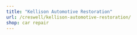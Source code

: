 ```yaml
---
title: "Kellison Automotive Restoration"
url: /creswell/kellison-automotive-restoration/
shop: car repair
---
```

